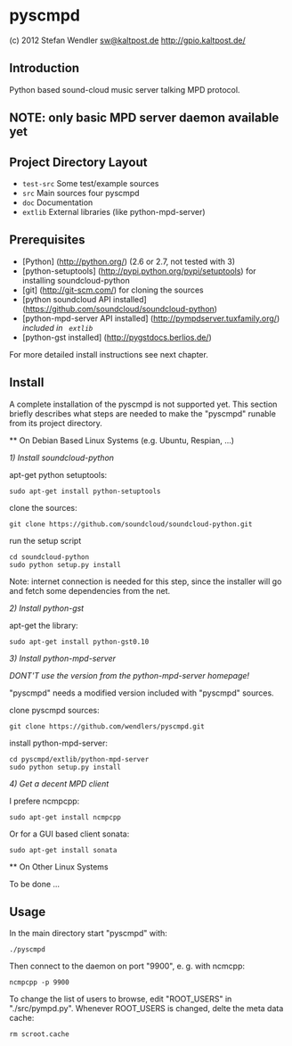 pyscmpd
========

(c) 2012 Stefan Wendler
sw@kaltpost.de
http://gpio.kaltpost.de/


Introduction
------------

Python based sound-cloud music server talking MPD protocol.


NOTE: only basic MPD server daemon available yet
------------------------------------------------


Project Directory Layout
------------------------

 * `test-src`		Some test/example sources
 * `src`		Main sources four pyscmpd
 * `doc`		Documentation
 * `extlib`		External libraries (like python-mpd-server)


Prerequisites
-------------

* [Python] (http://python.org/) (2.6 or 2.7, not tested with 3)
* [python-setuptools] (http://pypi.python.org/pypi/setuptools) for installing soundcloud-python
* [git] (http://git-scm.com/) for cloning the sources
* [python soundcloud API installed] (https://github.com/soundcloud/soundcloud-python) 
* [python-mpd-server API installed] (http://pympdserver.tuxfamily.org/) *included in ` extlib`*
* [python-gst installed] (http://pygstdocs.berlios.de/)

For more detailed install instructions see next chapter.

Install
-------

A complete installation of the pyscmpd is not supported yet. This section briefly describes what steps 
are needed to make the "pyscmpd" runable from its project directory. 

** On Debian Based Linux Systems (e.g. Ubuntu, Respian, ...)

*1) Install soundcloud-python*

apt-get python setuptools:

	sudo apt-get install python-setuptools

clone the sources:

	git clone https://github.com/soundcloud/soundcloud-python.git
	
run the setup script

	cd soundcloud-python
	sudo python setup.py install
	
Note: internet connection is needed for this step, since the installer will go and fetch some dependencies from the net. 	

*2) Install python-gst*

apt-get the library:

	sudo apt-get install python-gst0.10
	
*3) Install python-mpd-server*

*DONT'T use the version from the python-mpd-server homepage!* 

"pyscmpd" needs a modified version included with "pyscmpd" sources. 

clone pyscmpd sources:

	git clone https://github.com/wendlers/pyscmpd.git
	
install python-mpd-server:

	cd pyscmpd/extlib/python-mpd-server
	sudo python setup.py install

*4) Get a decent MPD client*

I prefere ncmpcpp:

	sudo apt-get install ncmpcpp
	
Or for a GUI based client sonata:

	sudo apt-get install sonata
	
** On Other Linux Systems

To be done ...


Usage
-----

In the main directory start "pyscmpd" with:

	./pyscmpd

Then connect to the daemon on port "9900", e. g. with ncmcpp:

	ncmpcpp -p 9900

To change the list of users to browse, edit "ROOT_USERS" in "./src/pympd.py". 
Whenever ROOT_USERS is changed, delte the meta data cache:

	rm scroot.cache

